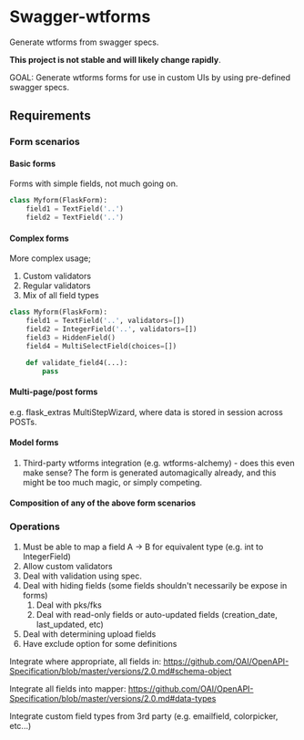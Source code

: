 # Swagger-wtforms

Generate wtforms from swagger specs.

**This project is not stable and will likely change rapidly**.

GOAL: Generate wtforms forms for use in custom UIs by using pre-defined swagger specs.

## Requirements

### Form scenarios

#### Basic forms

Forms with simple fields, not much going on.

```python
class Myform(FlaskForm):
    field1 = TextField('..')
    field2 = TextField('..')
```

#### Complex forms

More complex usage;

1. Custom validators
2. Regular validators
3. Mix of all field types

```python
class Myform(FlaskForm):
    field1 = TextField('..', validators=[])
    field2 = IntegerField('..', validators=[])
    field3 = HiddenField()
    field4 = MultiSelectField(choices=[])

    def validate_field4(...):
        pass
```

#### Multi-page/post forms

e.g. flask_extras MultiStepWizard, where data is stored in session across POSTs.

#### Model forms

1. Third-party wtforms integration (e.g. wtforms-alchemy) - does this even make sense? The form is generated automagically already, and this might be too much magic, or simply competing.

#### Composition of any of the above form scenarios

### Operations

1. Must be able to map a field A -> B for equivalent type (e.g. int to IntegerField)
2. Allow custom validators
3. Deal with validation using spec.
4. Deal with hiding fields (some fields shouldn't necessarily be expose in forms)
    1. Deal with pks/fks
    2. Deal with read-only fields or auto-updated fields (creation_date, last_updated, etc)
5. Deal with determining upload fields
6. Have exclude option for some definitions

Integrate where appropriate, all fields in:
    https://github.com/OAI/OpenAPI-Specification/blob/master/versions/2.0.md#schema-object

Integrate all fields into mapper:
    https://github.com/OAI/OpenAPI-Specification/blob/master/versions/2.0.md#data-types

Integrate custom field types from 3rd party (e.g. emailfield, colorpicker, etc...)
